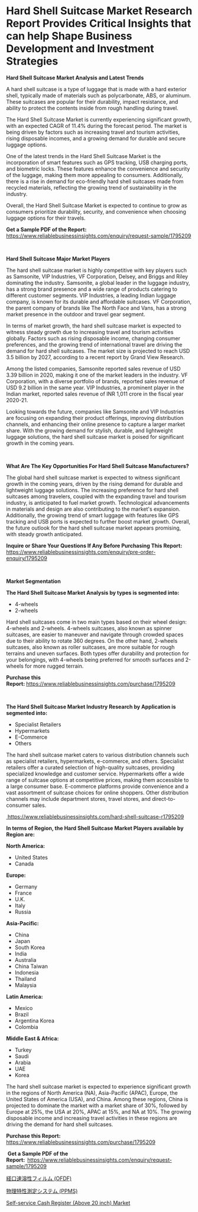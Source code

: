 <p><h1>Hard Shell Suitcase Market Research Report Provides Critical Insights that can help Shape Business Development and Investment Strategies</h1></p><p><strong>Hard Shell Suitcase Market Analysis and Latest Trends</strong></p>
<p><p>A hard shell suitcase is a type of luggage that is made with a hard exterior shell, typically made of materials such as polycarbonate, ABS, or aluminum. These suitcases are popular for their durability, impact resistance, and ability to protect the contents inside from rough handling during travel.</p><p>The Hard Shell Suitcase Market is currently experiencing significant growth, with an expected CAGR of 11.4% during the forecast period. The market is being driven by factors such as increasing travel and tourism activities, rising disposable incomes, and a growing demand for durable and secure luggage options.</p><p>One of the latest trends in the Hard Shell Suitcase Market is the incorporation of smart features such as GPS tracking, USB charging ports, and biometric locks. These features enhance the convenience and security of the luggage, making them more appealing to consumers. Additionally, there is a rise in demand for eco-friendly hard shell suitcases made from recycled materials, reflecting the growing trend of sustainability in the industry.</p><p>Overall, the Hard Shell Suitcase Market is expected to continue to grow as consumers prioritize durability, security, and convenience when choosing luggage options for their travels.</p></p>
<p><strong>Get a Sample PDF of the Report:&nbsp;</strong> <a href="https://www.reliablebusinessinsights.com/enquiry/request-sample/1795209">https://www.reliablebusinessinsights.com/enquiry/request-sample/1795209</a></p>
<p>&nbsp;</p>
<p><strong>Hard Shell Suitcase Major Market Players</strong></p>
<p><p>The hard shell suitcase market is highly competitive with key players such as Samsonite, VIP Industries, VF Corporation, Delsey, and Briggs and Riley dominating the industry. Samsonite, a global leader in the luggage industry, has a strong brand presence and a wide range of products catering to different customer segments. VIP Industries, a leading Indian luggage company, is known for its durable and affordable suitcases. VF Corporation, the parent company of brands like The North Face and Vans, has a strong market presence in the outdoor and travel gear segment.</p><p>In terms of market growth, the hard shell suitcase market is expected to witness steady growth due to increasing travel and tourism activities globally. Factors such as rising disposable income, changing consumer preferences, and the growing trend of international travel are driving the demand for hard shell suitcases. The market size is projected to reach USD 3.5 billion by 2027, according to a recent report by Grand View Research.</p><p>Among the listed companies, Samsonite reported sales revenue of USD 3.39 billion in 2020, making it one of the market leaders in the industry. VF Corporation, with a diverse portfolio of brands, reported sales revenue of USD 9.2 billion in the same year. VIP Industries, a prominent player in the Indian market, reported sales revenue of INR 1,011 crore in the fiscal year 2020-21.</p><p>Looking towards the future, companies like Samsonite and VIP Industries are focusing on expanding their product offerings, improving distribution channels, and enhancing their online presence to capture a larger market share. With the growing demand for stylish, durable, and lightweight luggage solutions, the hard shell suitcase market is poised for significant growth in the coming years.</p></p>
<p>&nbsp;</p>
<p><strong>What Are The Key Opportunities For Hard Shell Suitcase Manufacturers?</strong></p>
<p><p>The global hard shell suitcase market is expected to witness significant growth in the coming years, driven by the rising demand for durable and lightweight luggage solutions. The increasing preference for hard shell suitcases among travelers, coupled with the expanding travel and tourism industry, is anticipated to fuel market growth. Technological advancements in materials and design are also contributing to the market's expansion. Additionally, the growing trend of smart luggage with features like GPS tracking and USB ports is expected to further boost market growth. Overall, the future outlook for the hard shell suitcase market appears promising, with steady growth anticipated.</p></p>
<p><strong>Inquire or Share Your Questions If Any Before Purchasing This Report:</strong> <a href="https://www.reliablebusinessinsights.com/enquiry/pre-order-enquiry/1795209">https://www.reliablebusinessinsights.com/enquiry/pre-order-enquiry/1795209</a></p>
<p>&nbsp;</p>
<p><strong>Market Segmentation</strong></p>
<p><strong>The Hard Shell Suitcase Market Analysis by types is segmented into:</strong></p>
<p><ul><li>4-wheels</li><li>2-wheels</li></ul></p>
<p><p>Hard shell suitcases come in two main types based on their wheel design: 4-wheels and 2-wheels. 4-wheels suitcases, also known as spinner suitcases, are easier to maneuver and navigate through crowded spaces due to their ability to rotate 360 degrees. On the other hand, 2-wheels suitcases, also known as roller suitcases, are more suitable for rough terrains and uneven surfaces. Both types offer durability and protection for your belongings, with 4-wheels being preferred for smooth surfaces and 2-wheels for more rugged terrain.</p></p>
<p><strong>Purchase this Report:&nbsp;</strong><a href="https://www.reliablebusinessinsights.com/purchase/1795209">https://www.reliablebusinessinsights.com/purchase/1795209</a></p>
<p>&nbsp;</p>
<p><strong>The Hard Shell Suitcase Market Industry Research by Application is segmented into:</strong></p>
<p><ul><li>Specialist Retailers</li><li>Hypermarkets</li><li>E-Commerce</li><li>Others</li></ul></p>
<p><p>The hard shell suitcase market caters to various distribution channels such as specialist retailers, hypermarkets, e-commerce, and others. Specialist retailers offer a curated selection of high-quality suitcases, providing specialized knowledge and customer service. Hypermarkets offer a wide range of suitcase options at competitive prices, making them accessible to a large consumer base. E-commerce platforms provide convenience and a vast assortment of suitcase choices for online shoppers. Other distribution channels may include department stores, travel stores, and direct-to-consumer sales.</p></p>
<p><a href="https://www.reliablebusinessinsights.com/hard-shell-suitcase-r1795209">&nbsp;https://www.reliablebusinessinsights.com/hard-shell-suitcase-r1795209</a></p>
<p><strong>In terms of Region, the Hard Shell Suitcase Market Players available by Region are:</strong></p>
<p>
    <p> <strong> North America: </strong>
        <ul>
            <li>United States</li>
            <li>Canada</li>
        </ul>
        </p> 
    <p> <strong> Europe: </strong>
        <ul>
            <li>Germany</li>
            <li>France</li>
            <li>U.K.</li>
            <li>Italy</li>
            <li>Russia</li>
        </ul>
        </p> 
    <p> <strong> Asia-Pacific: </strong>
        <ul>
            <li>China</li>
            <li>Japan</li>
            <li>South Korea</li>
            <li>India</li>
            <li>Australia</li>
            <li>China Taiwan</li>
            <li>Indonesia</li>
            <li>Thailand</li>
            <li>Malaysia</li>
        </ul>
        </p> 
    <p> <strong> Latin America: </strong>
        <ul>
            <li>Mexico</li>
            <li>Brazil</li>
            <li>Argentina Korea</li>
            <li>Colombia</li>
        </ul>
        </p> 
    <p> <strong> Middle East & Africa: </strong>
        <ul>
            <li>Turkey</li>
            <li>Saudi</li>
            <li>Arabia</li>
            <li>UAE</li>
            <li>Korea</li>
        </ul>
    </p>
    </p>
<p><p>The hard shell suitcase market is expected to experience significant growth in the regions of North America (NA), Asia-Pacific (APAC), Europe, the United States of America (USA), and China. Among these regions, China is projected to dominate the market with a market share of 30%, followed by Europe at 25%, the USA at 20%, APAC at 15%, and NA at 10%. The growing disposable income and increasing travel activities in these regions are driving the demand for hard shell suitcases.</p></p>
<p><strong>Purchase this Report: </strong><a href="https://www.reliablebusinessinsights.com/purchase/1795209">https://www.reliablebusinessinsights.com/purchase/1795209</a></p>
<p>&nbsp;<strong>Get a Sample PDF of the Report:&nbsp;&nbsp;</strong><a href="https://www.reliablebusinessinsights.com/enquiry/request-sample/1795209">https://www.reliablebusinessinsights.com/enquiry/request-sample/1795209</a></p>
<p><strong></strong></p>
<p><p><a href="https://github.com/CieloStamm/Market-Research-Report-List-1/blob/main/8663914141728.md">経口速溶性フィルム (OFDF)</a></p><p><a href="https://github.com/nemesis2824/Market-Research-Report-List-2/blob/main/8474536141727.md">物理特性測定システム (PPMS)</a></p><p><a href="https://view.publitas.com/reportprime-1/self-service-cash-register-above-20-inch-market-outlook-and-forecast-from-2024-to-2031/">Self-service Cash Register (Above 20 inch) Market</a></p></p>
